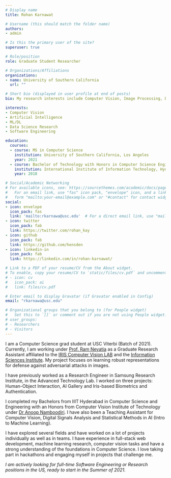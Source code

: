 ```yaml
---
# Display name
title: Rohan Karnawat

# Username (this should match the folder name)
authors:
- admin

# Is this the primary user of the site?
superuser: true

# Role/position
role: Graduate Student Researcher

# Organizations/Affiliations
organizations:
- name: University of Southern California
  url: ""

# Short bio (displayed in user profile at end of posts)
bio: My research interests include Computer Vision, Image Processing, Data science, Software Dev and ML/DL. 

interests:
- Computer Vision
- Artificial Intelligence
- ML/DL
- Data Science Research 
- Software Engineering

education:
  courses:
  - course: MS in Computer Science
    institution: University of Southern California, Los Angeles
    year: 2021
  - course: Bachelor of Technology with Honors in Computer Science Engineering
    institution: International Institute of Information Technology, Hyderabad
    year: 2018

# Social/Academic Networking
# For available icons, see: https://sourcethemes.com/academic/docs/page-builder/#icons
#   For an email link, use "fas" icon pack, "envelope" icon, and a link in the
#   form "mailto:your-email@example.com" or "#contact" for contact widget.
social:
- icon: envelope
  icon_pack: fas
  link: 'mailto:rkarnawa@usc.edu'  # For a direct email link, use "mailto:test@example.org".
- icon: twitter
  icon_pack: fab
  link: https://twitter.com/rohan_kay
- icon: github
  icon_pack: fab
  link: https://github.com/hensden
- icon: linkedin-in
  icon_pack: fab
  link: https://linkedin.com/in/rohan-karnawat/

# Link to a PDF of your resume/CV from the About widget.
# To enable, copy your resume/CV to `static/files/cv.pdf` and uncomment the lines below.
# - icon: cv
#   icon_pack: ai
#   link: files/cv.pdf

# Enter email to display Gravatar (if Gravatar enabled in Config)
email: "rkarnawa@usc.edu"

# Organizational groups that you belong to (for People widget)
#   Set this to `[]` or comment out if you are not using People widget.
# user_groups:
# - Researchers
# - Visitors
---
```


I am a Computer Science grad student at USC Viterbi (Batch of 2021). Currently, I am working under [Prof. Ram Nevatia](https://sites.usc.edu/iris-cvlab/professor-ram-nevatia/) as a Graduate Research Assistant affiliated to the [IRIS Computer Vision LAB](https://sites.usc.edu/iris-cvlab/) and the [Information Sciences Institute](https://www.isi.edu/). My project focuses on learning robust representations for defense against adversarial attacks in images. 

I have previously worked as a Research Engineer in Samsung Research Institute, in the Advanced Technology Lab. I worked on three projects: Human-Object Interaction, AI Gallery and Iris-based Biometrics and Authentication. 

I completed my Bachelors from IIIT Hyderabad in Computer Science and Engineering with an Honors from Computer Vision Institute of Technology under [Dr Anoop Namboodiri](https://faculty.iiit.ac.in/~anoop/). I have also been a Teaching Assistant for Computer Vision, Digital Signals Analysis and Statistical Methods in AI (Intro to Machine Learning).

I have explored several fields and have worked on a lot of projects individually as well as in teams. I have experience in full-stack web development, machine learning research, computer vision tasks and have a strong understanding of the foundations in Computer Science. I love taking part in hackathons and engaging myself in projects that challenge me.

<em>I am actively looking for full-time Software Engineering or Research positions in the US, ready to start in the Summer of 2021. </em>



